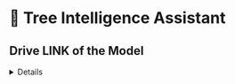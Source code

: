 # 🌳 Tree Intelligence Assistant

##  Drive LINK of the Model

<details>
https://drive.google.com/file/d/15054eY7eD3VMgfBtuizoaqkmyh24gomF/view?usp=drive_link
</details>



